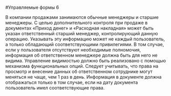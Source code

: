 #Управляемые формы 6

В компании продажами занимаются обычные менеджеры и старшие менеджеры. С целью дополнительного контроля при продаже в документах «Приход денег» и «Расходная накладная» может быть указан ответственный старший менеджер, контролирующий данную операцию. Указывать эту информацию может не каждый пользователь, а только обладающий соответствующими привилегиями. В том случае, если у пользователя отсутствуют необходимые полномочия, информация об ответственном менеджере должна быть для него не видима. Управление видимостью должно быть реализовано с помощью механизма функциональных опций. Следует учитывать, что права на просмотр и внесение данных об ответственном сотруднике могут меняться не чаще, чем 1 раз в день. Информация в документе должна отображаться только в том случае, если на дату документа пользователь имел соответствующие права.
